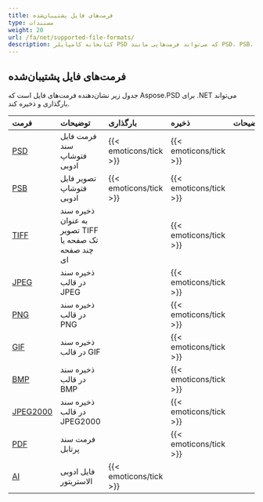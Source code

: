 ```yaml
---
title: فرمت‌های فایل پشتیبان‌شده
type: مستندات
weight: 20
url: /fa/net/supported-file-formats/
description: کتابخانه کامپایلر PSD که می‌تواند فرمت‌هایی مانند PSD، PSB، TIFF، JPEG، PNG، GIF، BMP و PDF را بارگذاری و ذخیره کند.
---
```


## **فرمت‌های فایل پشتیبان‌شده**
جدول زیر نشان‌دهنده فرمت‌های فایل است که Aspose.PSD برای .NET می‌تواند بارگذاری و ذخیره کند.

|**فرمت**|**توضیحات**|**بارگذاری**|**ذخیره**|**توضیحات**|
| :- | :- | :- | :- | :- |
|[PSD](https://wiki.fileformat.com/image/psd/)|فرمت فایل سند فتوشاپ ادوبی|{{< emoticons/tick >}}|{{< emoticons/tick >}}| |
|[PSB](https://wiki.fileformat.com/image/psb/)|تصویر فایل فتوشاپ ادوبی|{{< emoticons/tick >}}|{{< emoticons/tick >}}| |
|[TIFF](https://wiki.fileformat.com/image/tiff)|ذخیره سند به عنوان تصویر TIFF تک صفحه یا چند صفحه ای| |{{< emoticons/tick >}}| |
|[JPEG](https://wiki.fileformat.com/image/jpeg/)|ذخیره سند در قالب JPEG| |{{< emoticons/tick >}}| |
|[PNG](https://wiki.fileformat.com/image/png/)|ذخیره سند در قالب PNG| |{{< emoticons/tick >}}| |
|[GIF](https://wiki.fileformat.com/image/gif/)|ذخیره سند در قالب GIF| |{{< emoticons/tick >}}| |
|[BMP](https://wiki.fileformat.com/image/bmp/)|ذخیره سند در قالب BMP| |{{< emoticons/tick >}}| |
|[JPEG2000](https://wiki.fileformat.com/image/jp2/)|ذخیره سند در قالب JPEG2000| |{{< emoticons/tick >}}| |
|[PDF](https://wiki.fileformat.com/view/pdf/)|فرمت سند پرتابل| |{{< emoticons/tick >}}| |
|[AI](/psd/fa/net/ai-adobe-illustrator-format/)|فایل ادوبی الاستریتور|{{< emoticons/tick >}}| | |
